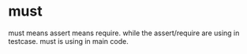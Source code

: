 # must
must means assert means require. while the assert/require are using in testcase. must is using in main code.
